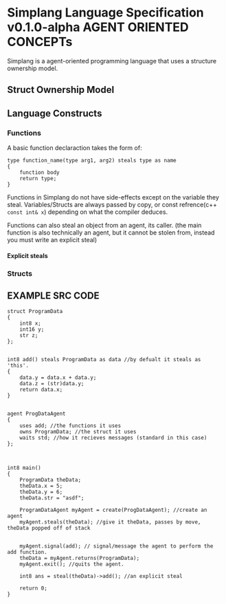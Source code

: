 # Simplang Language Specification v0.1.0-alpha AGENT ORIENTED CONCEPTs

Simplang is a agent-oriented programming language that uses a structure ownership model.


## Struct Ownership Model


## Language Constructs

### Functions

A basic function declaraction takes the form of:
```
type function_name(type arg1, arg2) steals type as name
{
	function body
	return type;
}

```

Functions in Simplang do not have side-effects except on the variable they steal. Variables/Structs are always passed by copy, or const refrence(c++ `const int& x`) depending on what the compiler deduces.

Functions can also steal an object from an agent, its caller. (the main function is also technically an agent, but it cannot be stolen from, instead you must write an explicit steal)


#### Explicit steals



### Structs




## EXAMPLE SRC CODE

```Simplang
struct ProgramData 
{
	int8 x;
	int16 y;
	str z;
};


int8 add() steals ProgramData as data //by defualt it steals as 'this'.
{
	data.y = data.x + data.y;
	data.z = (str)data.y;
	return data.x;
}


agent ProgDataAgent
{
	uses add; //the functions it uses
	owns ProgramData; //the struct it uses
	waits std; //how it recieves messages (standard in this case)
};



int8 main()
{
	ProgramData theData;
	theData.x = 5;
	theData.y = 6;
	theData.str = "asdf";

	ProgramDataAgent myAgent = create(ProgDataAgent); //create an agent
	myAgent.steals(theData); //give it theData, passes by move, theData popped off of stack


	myAgent.signal(add); // signal/message the agent to perform the add function.
	theData = myAgent.returns(ProgramData);
	myAgent.exit(); //quits the agent.

	int8 ans = steal(theData)->add(); //an explicit steal

	return 0;
}
```
